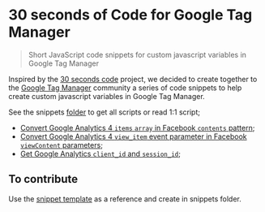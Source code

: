 # 30 seconds of Code for Google Tag Manager

> Short JavaScript code snippets for custom javascript variables in Google Tag Manager

Inspired by the [30 seconds code](https://github.com/30-seconds/30-seconds-of-code) project, we decided to create together to the [Google Tag Manager](https://tagmanager.google.com/) community a series of code snippets to help create custom javascript variables in Google Tag Manager.

See the snippets [folder](https://github.com/lucianfialhobp/30-seconds-gtm/tree/main/snippets) to get all scripts or read 1:1 script;

- [Convert Google Analytics 4 `items` `array` in Facebook `contents` pattern](https://github.com/lucianfialhobp/30-seconds-gtm/tree/main/convertGa4ItemsToFacebookPixelContents.md);
- [Convert Google Analytics 4 `view_item` event parameter in Facebook `viewContent` parameters](https://github.com/lucianfialhobp/30-seconds-gtm/tree/main/convertViewItemGa4ToViewContentFacebook.md);
- [Get Google Analytics `client_id` and `session_id`](https://github.com/lucianfialhobp/30-seconds-gtm/tree/main/getGa4ClientIdAndSessionId.md);

## To contribute

Use the [snippet template](https://github.com/lucianfialhobp/30-seconds-gtm/tree/main/snippet-template.md) as a reference and create in snippets folder.
